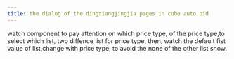 ```yaml
---
title: the dialog of the dingxiangjingjia pages in cube auto bid
---
```


watch component to pay attention on which price type,
of the price type,to select which list,
two diffence list for price type,
then, watch the default fist value of list,change with price type,
to avoid the none of the other list show.